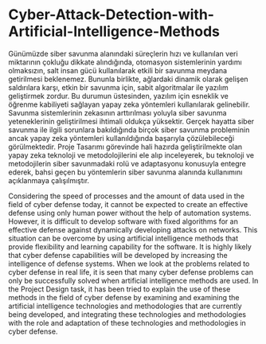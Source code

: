 # Cyber-Attack-Detection-with-Artificial-Intelligence-Methods
Günümüzde siber savunma alanındaki süreçlerin hızı ve kullanılan veri miktarının çokluğu dikkate alındığında, otomasyon sistemlerinin yardımı olmaksızın, salt insan gücü kullanılarak etkili bir savunma meydana getirilmesi beklenemez. Bununla birlikte, ağlardaki dinamik olarak gelişen saldırılara karşı, etkin bir savunma için, sabit algoritmalar ile yazılım geliştirmek zordur. Bu durumun üstesinden, yazılım için esneklik ve öğrenme kabiliyeti sağlayan yapay zeka yöntemleri kullanılarak gelinebilir. Savunma sistemlerinin zekasının arttırılması yoluyla siber savunma yeteneklerinin geliştirilmesi ihtimali oldukça yüksektir. Gerçek hayatta siber savunma ile ilgili sorunlara bakıldığında birçok siber savunma probleminin ancak yapay zeka yöntemleri kullanıldığında başarıyla çözülebileceği görülmektedir. Proje Tasarımı görevinde hali hazırda geliştirilmekte olan yapay zeka teknoloji ve metodolojilerini ele alıp inceleyerek, bu teknoloji ve metodojilerin siber savunmadaki rolü ve adaptasyonu konusuyla entegre ederek, bahsi geçen bu yöntemlerin siber savunma alanında kullanımını açıklanmaya çalışılmıştır.

Considering the speed of processes and the amount of data used in the field of cyber defense today, it cannot be expected to create an effective defense using only human power without the help of automation systems. However, it is difficult to develop software with fixed algorithms for an effective defense against dynamically developing attacks on networks. This situation can be overcome by using artificial intelligence methods that provide flexibility and learning capability for the software. It is highly likely that cyber defense capabilities will be developed by increasing the intelligence of defense systems. When we look at the problems related to cyber defense in real life, it is seen that many cyber defense problems can only be successfully solved when artificial intelligence methods are used. In the Project Design task, it has been tried to explain the use of these methods in the field of cyber defense by examining and examining the artificial intelligence technologies and methodologies that are currently being developed, and integrating these technologies and methodologies with the role and adaptation of these technologies and methodologies in cyber defense.
